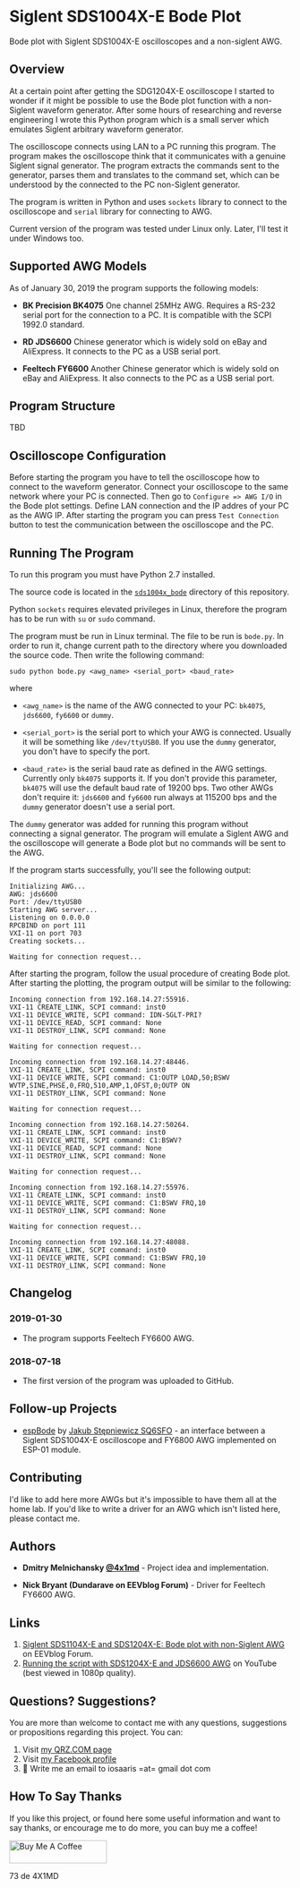 # Siglent SDS1004X-E Bode Plot
Bode plot with Siglent SDS1004X-E oscilloscopes and a non-siglent AWG.

## Overview
At a certain point after getting the SDG1204X-E oscilloscope I started to wonder if it might be possible to use the Bode plot function with a non-Siglent waveform generator. After some hours of researching and reverse engineering I wrote this Python program which is a small server which emulates Siglent arbitrary waveform generator.

The oscilloscope connects using LAN to a PC running this program. The program makes the oscilloscope think that it communicates with a genuine Siglent signal generator. The program extracts the commands sent to the generator, parses them and translates to the command set, which can be understood by the connected to the PC non-Siglent generator.

The program is written in Python and uses ```sockets``` library to connect to the oscilloscope and ```serial``` library for connecting to AWG.

Current version of the program was tested under Linux only. Later, I'll test it under Windows too.

## Supported AWG Models

As of January 30, 2019 the program supports the following models:

* **BK Precision BK4075** One channel 25MHz AWG. Requires a RS-232 serial port for the connection to a PC. It is compatible with the SCPI 1992.0 standard.

* **RD JDS6600** Chinese generator which is widely sold on eBay and AliExpress. It connects to the PC as a USB serial port.

* **Feeltech FY6600** Another Chinese generator which is widely sold on eBay and AliExpress. It also connects to the PC as a USB serial port.

## Program Structure
TBD

## Oscilloscope Configuration
Before starting the program you have to tell the oscilloscope how to connect to the waveform generator. Connect your oscilloscope to the same network where your PC is connected. Then go to ```Configure => AWG I/O``` in the Bode plot settings. Define LAN connection and the IP addres of your PC as the AWG IP. After starting the program you can press ```Test Connection``` button to test the communication between the oscilloscope and the PC.

## Running The Program
To run this program you must have Python 2.7 installed.

The source code is located in the [```sds1004x_bode```](https://github.com/4x1md/sds1004x_bode/tree/master/sds1004x_bode) directory of this repository.

Python ```sockets``` requires elevated privileges in Linux, therefore the program has to be run with ```su``` or ```sudo``` command.

The program must be run in Linux terminal. The file to be run is ```bode.py```. In order to run it, change current path to the directory where you downloaded the source code. Then write the following command:

```sudo python bode.py <awg_name> <serial_port> <baud_rate>```

where

* ```<awg_name>``` is the name of the AWG connected to your PC: ```bk4075```, ```jds6600```, ```fy6600``` or ```dummy```.

* ```<serial_port>``` is the serial port to which your AWG is connected. Usually it will be something like ```/dev/ttyUSB0```. If you use the ```dummy``` generator, you don't have to specify the port.

* ```<baud_rate>``` is the serial baud rate as defined in the AWG settings. Currently only ```bk4075``` supports it. If you don't provide this parameter, ```bk4075``` will use the default baud rate of 19200 bps. Two other AWGs don't require it: ```jds6600``` and ```fy6600``` run always at 115200 bps and the ```dummy``` generator doesn't use a serial port.

The ```dummy``` generator was added for running this program without connecting a signal generator. The program will emulate a Siglent AWG and the oscilloscope will generate a Bode plot but no commands will be sent to the AWG.

If the program starts successfully, you'll see the following output:

```
Initializing AWG...
AWG: jds6600
Port: /dev/ttyUSB0
Starting AWG server...
Listening on 0.0.0.0
RPCBIND on port 111
VXI-11 on port 703
Creating sockets...

Waiting for connection request...
```

After starting the program, follow the usual procedure of creating Bode plot. After starting the plotting, the program output will be similar to the following:

```
Incoming connection from 192.168.14.27:55916.
VXI-11 CREATE_LINK, SCPI command: inst0
VXI-11 DEVICE_WRITE, SCPI command: IDN-SGLT-PRI?
VXI-11 DEVICE_READ, SCPI command: None
VXI-11 DESTROY_LINK, SCPI command: None

Waiting for connection request...

Incoming connection from 192.168.14.27:48446.
VXI-11 CREATE_LINK, SCPI command: inst0
VXI-11 DEVICE_WRITE, SCPI command: C1:OUTP LOAD,50;BSWV WVTP,SINE,PHSE,0,FRQ,510,AMP,1,OFST,0;OUTP ON
VXI-11 DESTROY_LINK, SCPI command: None

Waiting for connection request...

Incoming connection from 192.168.14.27:50264.
VXI-11 CREATE_LINK, SCPI command: inst0
VXI-11 DEVICE_WRITE, SCPI command: C1:BSWV?
VXI-11 DEVICE_READ, SCPI command: None
VXI-11 DESTROY_LINK, SCPI command: None

Waiting for connection request...

Incoming connection from 192.168.14.27:55976.
VXI-11 CREATE_LINK, SCPI command: inst0
VXI-11 DEVICE_WRITE, SCPI command: C1:BSWV FRQ,10
VXI-11 DESTROY_LINK, SCPI command: None

Waiting for connection request...

Incoming connection from 192.168.14.27:48088.
VXI-11 CREATE_LINK, SCPI command: inst0
VXI-11 DEVICE_WRITE, SCPI command: C1:BSWV FRQ,10
VXI-11 DESTROY_LINK, SCPI command: None
```

## Changelog

### 2019-01-30

* The program supports Feeltech FY6600 AWG.

### 2018-07-18

* The first version of the program was uploaded to GitHub.

## Follow-up Projects

* [espBode](https://github.com/PanKaczka/espBode) by [Jakub Stępniewicz SQ6SFO](https://github.com/PanKaczka) - an interface between a Siglent SDS1004X-E oscilloscope and FY6800 AWG implemented on ESP-01 module.

## Contributing

I'd like to add here more AWGs but it's impossible to have them all at the home lab. If you'd like to write a driver for an AWG which isn't listed here, please contact me.

## Authors

* **Dmitry Melnichansky [@4x1md](https://github.com/4x1md)** - Project idea and implementation.

* **Nick Bryant (Dundarave on EEVblog Forum)** - Driver for Feeltech FY6600 AWG.

## Links

1. [Siglent SDS1104X-E and SDS1204X-E: Bode plot with non-Siglent AWG](http://www.eevblog.com/forum/testgear/siglent-sds1104x-e-and-sds1204x-e-bode-plot-with-non-siglent-awg/) on EEVblog Forum.
2. [Running the script with SDS1204X-E and JDS6600 AWG](https://www.youtube.com/watch?v=7PvueUHAJ78) on YouTube (best viewed in 1080p quality).

## Questions? Suggestions?
You are more than welcome to contact me with any questions, suggestions or propositions regarding this project. You can:

1. Visit [my QRZ.COM page](https://www.qrz.com/db/4X1MD)
2. Visit [my Facebook profile](https://www.facebook.com/Dima.Meln)
3. :email: Write me an email to iosaaris =at= gmail dot com

## How To Say Thanks

If you like this project, or found here some useful information and want to say thanks, or encourage me to do more, you can buy me a coffee!

<a href="https://www.buymeacoffee.com/4x1md" target="_blank"><img src="https://cdn.buymeacoffee.com/buttons/default-orange.png" alt="Buy Me A Coffee" height="41" width="174"></a>

73 de 4X1MD
